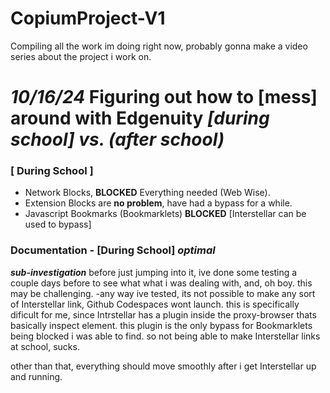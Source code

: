 # CopiumProject-V1

Compiling all the work im doing right now, probably gonna make a video series about the project i work on.

# *10/16/24* Figuring out how to [mess] around with Edgenuity *[during school] vs. (after school)*
### [ During School ]
- Network Blocks, **BLOCKED** Everything needed (Web Wise).
- Extension Blocks are **no problem**, have had a bypass for a while.
- Javascript Bookmarks (Bookmarklets) **BLOCKED** [Interstellar can be used to bypass]

### Documentation - [During School] *optimal*

***sub-investigation*** 
  before just jumping into it, ive done some testing a couple days before to see what what i was dealing with, and, oh boy. this may be challenging.
  -any way ive tested, its not possible to make any sort of Interstellar link, Github Codespaces wont launch.
  this is specifically dificult for me, since Intrstellar has a plugin inside the proxy-browser thats basically inspect element.
  this plugin is the only bypass for Bookmarklets being blocked i was able to find. so not being able to make Interstellar links at school, sucks.

  other than that, everything should move smoothly after i get Interstellar up and running.
